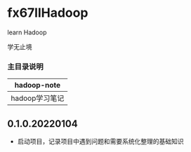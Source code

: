 # fx67llHadoop
learn Hadoop

学无止境  


### 主目录说明
| hadoop-note  |
|  :----:  |
|  hadoop学习笔记  |


## 0.1.0.20220104
* 启动项目，记录项目中遇到问题和需要系统化整理的基础知识  